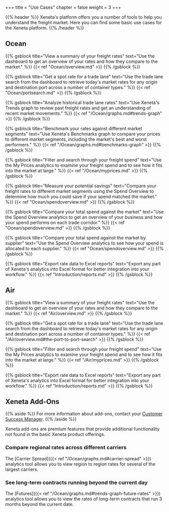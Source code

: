 +++
title = "Use Cases"
chapter = false
weight = 3
+++

{{% header %}} Xeneta's platform offers you a number of tools to help you understand the freight market. Here you can find some basic use cases for the Xeneta platform. {{% /header %}}

## Ocean

{{% gsblock title="View a summary of your freight rates" text="Use the dashboard to get an overview of your rates and how they compare to the market." %}} {{< ref "Ocean/overview.md" >}} {{% /gsblock %}}

{{% gsblock title="Get a spot rate for a trade lane" text="Use the trade lane search from the dashboard to retrieve today's market rates for any origin and destination port across a number of container types." %}} {{< ref "Ocean/portsearch.md" >}} {{% /gsblock %}}

{{% gsblock title="Analyze historical trade lane rates" text="Use Xeneta's Trends graph to review past freight rates and get an understanding of recent market movements." %}} {{< ref "/Ocean/graphs.md#trends-graph" >}} {{% /gsblock %}}

{{% gsblock title="Benchmark your rates against different market segments" text="Use Xeneta's Benchmarks graph to compare your prices to different market segments, including the market's best and worst performers." %}} {{< ref "/Ocean/graphs.md#benchmarks-graph" >}} {{% /gsblock %}}

{{% gsblock title="Filter and search through your freight spend" text="Use the My Prices analytics to examine your freight spend and to see how it fits into the market at large." %}} {{< ref "/Ocean/myprices.md" >}} {{% /gsblock %}}

{{% gsblock title="Measure your potential savings" text="Compare your freight rates to different market segments using the Spend Overview to determine how much you could save if your spend matched the market." %}} {{< ref "Ocean/spendoverview.md" >}} {{% /gsblock %}}

{{% gsblock title="Compare your total spend against the market" text="Use the Spend Overview analytics to get an overview of your business and how your spend performs on each trade corridor." %}} {{< ref "Ocean/spendoverview.md" >}} {{% /gsblock %}}

{{% gsblock title="Compare your total spend against the market by supplier" text="Use the Spend Overview analytics to see how your spend is allocated to each supplier." %}} {{< ref "Ocean/spendoverview.md" >}} {{% /gsblock %}}

{{% gsblock title="Export rate data to Excel reports" text="Export any part of Xeneta's analytics into Excel format for better integration into your workflow." %}} {{< ref "Introduction/reports.md" >}} {{% /gsblock %}}



## Air

{{% gsblock title="View a summary of your freight rates" text="Use the dashboard to get an overview of your rates and how they compare to the market." %}} {{< ref "Air/overview.md" >}} {{% /gsblock %}}

{{% gsblock title="Get a spot rate for a trade lane" text="Use the trade lane search from the dashboard to retrieve today's market rates for any origin and destination port across a number of container types." %}} {{< ref "/Air/overview.md#the-port-to-port-search" >}} {{% /gsblock %}}

{{% gsblock title="Filter and search through your freight spend" text="Use the My Prices analytics to examine your freight spend and to see how it fits into the market at large." %}} {{< ref "/Air/myprices.md" >}} {{% /gsblock %}}

<!-- {{% gsblock title="Benchmark your rates against different market segments [Soon]" text="Use Xeneta's Benchmarks graph to compare your prices to different market segments, including the market's best and worst performers." %}} {{< ref "/Ocean/graphs.md#benchmarks-graph" >}} {{% /gsblock %}} -->

<!-- {{% gsblock title="Compare your total spend against the market" text="Use the My Prices analytics to get an overview of your business and how your spend performs on each trade corridor." %}} {{< ref "Ocean/myprices.md" >}} {{% /gsblock %}} -->

<!-- {{% gsblock title="Compare your total spend against the market by supplier" text="Use the My Prices analytics to see how your spend is allocated to each supplier." %}} {{< ref "Ocean/myprices.md" >}} {{% /gsblock %}} -->

{{% gsblock title="Export rate data to Excel reports" text="Export any part of Xeneta's analytics into Excel format for better integration into your workflow." %}} {{< ref "Introduction/reports.md" >}} {{% /gsblock %}}

## Xeneta Add-Ons

{{% aside %}} For more information about add-ons, contact your [Customer Success Manager](mailto:customersuccess@xeneta.com). {{% /aside %}}

Xeneta add-ons are premium features that provide additional functionality not found in the basic Xeneta product offerings.

### Compare regional rates across different carriers

The [Carrier Spread]({{< ref "/Ocean/graphs.md#carrier-spread" >}}) analytics tool allows you to view region to region rates for several of the largest carriers.

### See long-term contracts running beyond the current day

The [Futures]({{< ref "/Ocean/graphs.md#trends-graph-future-rates" >}}) analytics tool allows you to view the rates of long-term contracts that run 3 months beyond the current date.